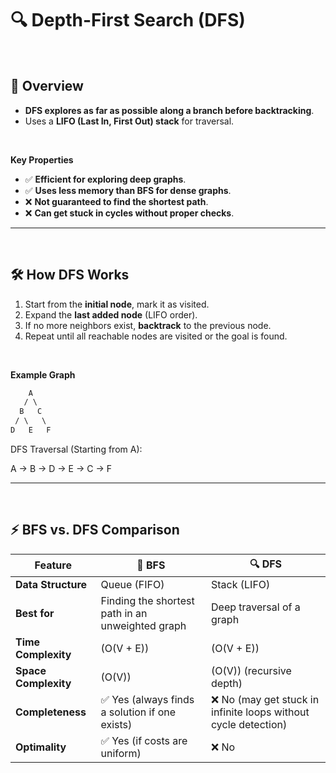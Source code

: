 # 🔍 Depth-First Search (DFS)  

<br>

## 🔎 **Overview**  
- **DFS explores as far as possible along a branch before backtracking**.  
- Uses a **LIFO (Last In, First Out) stack** for traversal.  

 <br>
 
 **Key Properties** 
- ✅ **Efficient for exploring deep graphs**.  
- ✅ **Uses less memory than BFS for dense graphs**.  
- ❌ **Not guaranteed to find the shortest path**.  
- ❌ **Can get stuck in cycles without proper checks**.  

---

<br>

## 🛠 **How DFS Works**  
1. Start from the **initial node**, mark it as visited.  
2. Expand the **last added node** (LIFO order).  
3. If no more neighbors exist, **backtrack** to the previous node.  
4. Repeat until all reachable nodes are visited or the goal is found.  

<br>

**Example Graph**  

```css
    A
   / \
  B   C
 / \   \
D   E   F
```

DFS Traversal (Starting from A):

A → B → D → E → C → F

---

 <br>

## ⚡ **BFS vs. DFS Comparison**  

| Feature | 🏁 **BFS** | 🔍 **DFS** |
|---------|-----------|-----------|
| **Data Structure** | Queue (FIFO) | Stack (LIFO) |
| **Best for** | Finding the shortest path in an unweighted graph | Deep traversal of a graph |
| **Time Complexity** | \(O(V + E)\) | \(O(V + E)\) |
| **Space Complexity** | \(O(V)\) | \(O(V)\) (recursive depth) |
| **Completeness** | ✅ Yes (always finds a solution if one exists) | ❌ No (may get stuck in infinite loops without cycle detection) |
| **Optimality** | ✅ Yes (if costs are uniform) | ❌ No |
